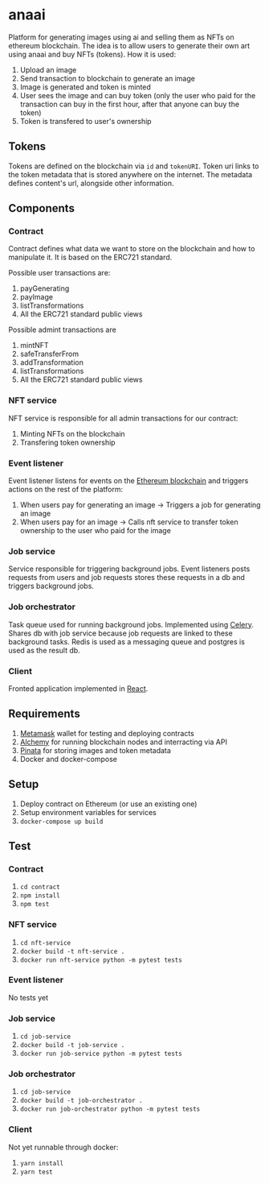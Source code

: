 # anaai
Platform for generating images using ai and selling them as NFTs on ethereum
blockchain. The idea is to allow users to generate their own art using anaai and
buy NFTs (tokens).
How it is used:
1. Upload an image
2. Send transaction to blockchain to generate an image
3. Image is generated and token is minted
4. User sees the image and can buy token (only the user who paid for the
   transaction can buy in the first hour, after that anyone can buy the token)
5. Token is transfered to user's ownership

## Tokens
Tokens are defined on the blockchain via `id` and `tokenURI`. Token uri links to
the token metadata that is stored anywhere on the internet. The metadata defines
content's url, alongside other information.

## Components
### Contract
Contract defines what data we want to store on the blockchain and how to
manipulate it. It is based on the ERC721 standard.

Possible user transactions are:
1. payGenerating
2. payImage
3. listTransformations
4. All the ERC721 standard public views

Possible admint transactions are
1. mintNFT
2. safeTransferFrom
3. addTransformation
4. listTransformations
5. All the ERC721 standard public views

### NFT service
NFT service is responsible for all admin transactions for our contract:
1. Minting NFTs on the blockchain
2. Transfering token ownership

### Event listener
Event listener listens for events on the [Ethereum blockchain](https://ethereum.org/en/)
and triggers actions on the rest of the platform:
1. When users pay for generating an image -> Triggers a job for generating an
   image
2. When users pay for an image -> Calls nft service to transfer token ownership
   to the user who paid for the image

### Job service
Service responsible for triggering background jobs. Event listeners posts
requests from users and job requests stores these requests in a db and triggers
background jobs.

### Job orchestrator
Task queue used for running background jobs. Implemented using [Celery](https://docs.celeryproject.org/en/stable/getting-started/introduction.html).
Shares db with job service because job requests are linked to these background
tasks.
Redis is used as a messaging queue and postgres is used as the result db.

### Client
Fronted application implemented in [React](https://reactjs.org/).

## Requirements
1. [Metamask](https://metamask.io/) wallet for testing and deploying contracts
2. [Alchemy](https://www.alchemy.com/) for running blockchain nodes and
   interracting via API
3. [Pinata](https://www.pinata.cloud/) for storing images and token metadata
4. Docker and docker-compose

## Setup
1. Deploy contract on Ethereum (or use an existing one)
2. Setup environment variables for services
3. `docker-compose up build`

## Test
### Contract
1. `cd contract`
2. `npm install`
3. `npm test`
### NFT service
1. `cd nft-service`
2. `docker build -t nft-service .`
3. `docker run nft-service python -m pytest tests`
### Event listener
No tests yet
### Job service
1. `cd job-service`
2. `docker build -t job-service .`
3. `docker run job-service python -m pytest tests`
### Job orchestrator
1. `cd job-service`
2. `docker build -t job-orchestrator .`
3. `docker run job-orchestrator python -m pytest tests`
### Client
Not yet runnable through docker:
1. `yarn install`
2. `yarn test`
